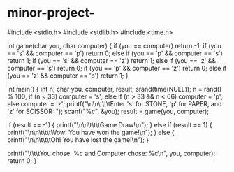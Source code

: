 # minor-project-
















#include <stdio.h>
#include <stdlib.h>
#include <time.h>

int game(char you, char computer) {
    if (you == computer)
        return -1;
    if (you == 's' && computer == 'p')
        return 0;
    else if (you == 'p' && computer == 's')
        return 1;
    if (you == 's' && computer == 'z')
        return 1;
    else if (you == 'z' && computer == 's')
        return 0;
    if (you == 'p' && computer == 'z')
        return 0;
    else if (you == 'z' && computer == 'p')
        return 1;
}

int main() {
    int n;
    char you, computer, result;
    srand(time(NULL));
    n = rand() % 100;
  if (n < 33)
        computer = 's';
    else if (n > 33 && n < 66)
        computer = 'p';
    else
        computer = 'z';
 printf("\n\n\t\t\tEnter 's' for STONE, 'p' for PAPER, and 'z' for SCISSOR: ");
    scanf("%c", &you);
 result = game(you, computer);

  if (result == -1) {
    printf("\n\n\t\t\tGame Draw!\n");
    } else if (result == 1) {
        printf("\n\n\t\t\tWow! You have won the game!\n");
    } else {
        printf("\n\n\t\t\tOh! You have lost the game!\n");
    }

  printf("\t\t\tYou chose: %c and Computer chose: %c\n", you, computer);
    return 0;
}
